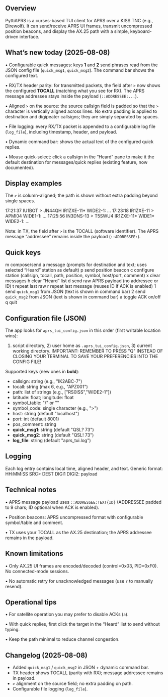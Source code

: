 
Overview
--------
PyttiAPRS is a curses-based TUI client for APRS over a KISS TNC (e.g., Direwolf).
It can send/receive APRS UI frames, transmit uncompressed position beacons,
and display the AX.25 path with a simple, keyboard-driven interface.

What’s new today (2025-08-08)
-----------------------------
• Configurable quick messages: keys **1** and **2** send phrases read from the JSON
  config file (`quick_msg1`, `quick_msg2`). The command bar shows the configured text.
  
• RX/TX header parity: for transmitted packets, the field after `>` now shows the
  configured **TOCALL** (matching what you see for RX). The APRS message addressee
  stays inside the payload (`::ADDRESSEE:...`).
  
• Aligned `>` on the source: the source callsign field is padded so that the `>`
  character is vertically aligned across lines. No extra padding is applied to
  destination and digipeater callsigns; they are simply separated by spaces.
  
• File logging: every RX/TX packet is appended to a configurable log file
  (`log_file`), including timestamp, header, and payload.
  
• Dynamic command bar: shows the actual text of the configured quick replies.

• Mouse quick-select: click a callsign in the “Heard” pane to make it the default
  destination for messages/quick replies (existing feature, now documented).

Display examples
----------------
The `>` is column-aligned; the path is shown without extra padding beyond single spaces.

17:21:37 IU1BOT    > JN44QH IR1ZXE-11* WIDE2-1: …
17:23:18 IR1ZXE-11 > APMI04 WIDE1-1: …
17:25:56 IN3DNS-13 > T5SWU4 IR1ZXE-11* WIDE1* WIDE2-1: …

Note: in TX, the field after `>` is the TOCALL (software identifier). The APRS
message “addressee” remains inside the payload (`::ADDRESSEE:`).

Quick keys
----------
m  compose/send a message (prompts for destination and text; uses selected “Heard” station as default)
p  send position beacon
c  configure station (callsign, tocall, path, position, symbol, host/port, comment)
x  clear messages
h  clear “Heard” list
d  send raw APRS payload (no addressee or ID)
t  repeat last raw
r  repeat last message (reuses ID if ACK is enabled)
1  send `quick_msg1` from JSON (text is shown in command bar)
2  send `quick_msg2` from JSON (text is shown in command bar)
a  toggle ACK on/off
q  quit

Configuration file (JSON)
-------------------------
The app looks for `aprs_tui_config.json` in this order (first writable location wins):
1) script directory, 2) user home as `.aprs_tui_config.json`, 3) current working directory.
   IMPORTANT: REMEMBER TO PRESS "Q" INSTEAD OF CLOSING YOUR TERMINAL TO SAVE YOUR PREFERENCIES INTO THE CONFIG FILE!

Supported keys (new ones in **bold**):
- callsign: string (e.g., "IK2ABC-7")
- tocall: string (max 6, e.g., "APZ001")
- path: list of strings (e.g., ["RS0ISS","WIDE2-1"])
- latitude: float; longitude: float
- symbol_table: "/" or "\"
- symbol_code: single character (e.g., ">")
- host: string (default "localhost")
- port: int (default 8001)
- pos_comment: string
- **quick_msg1**: string (default "QSL? 73")
- **quick_msg2**: string (default "QSL! 73")
- **log_file**: string (default "aprs_tui.log")

Logging
-------
Each log entry contains local time, aligned header, and text. Generic format:
HH:MM:SS SRC> DEST DIGI1 DIGI2: payload

Technical notes
---------------
• APRS message payload uses `::ADDRESSEE:TEXT{ID}` (ADDRESSEE padded to 9 chars;
  ID optional when ACK is enabled).
  
• Position beacons: APRS uncompressed format with configurable symbol/table and comment.

• TX uses your TOCALL as the AX.25 destination; the APRS addressee remains in the payload.

Known limitations
-----------------
• Only AX.25 UI frames are encoded/decoded (control=0x03, PID=0xF0). No connected-mode sessions.

• No automatic retry for unacknowledged messages (use `r` to manually resend).

Operational tips
----------------
• For satellite operation you may prefer to disable ACKs (`a`).

• With quick replies, first click the target in the “Heard” list to send without typing.

• Keep the path minimal to reduce channel congestion.

Changelog (2025-08-08)
----------------------
- Added `quick_msg1` / `quick_msg2` in JSON + dynamic command bar.
- TX header shows TOCALL (parity with RX); message addressee remains in payload.
- `>` alignment on the source field; no extra padding on path.
- Configurable file logging (`log_file`).

